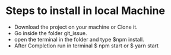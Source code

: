 # Steps to install in local Machine

- Download the project on your machine or Clone it.
- Go inside the folder git_issue.
- open the terminal in the folder and type $npm install.
- After Completion run in terminal $ npm start or $ yarn start
